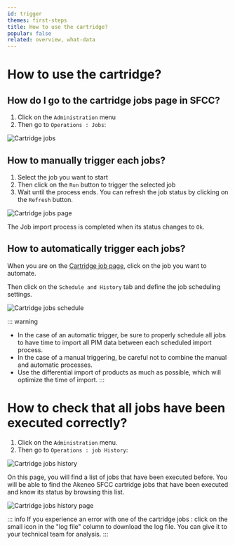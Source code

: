```yaml
---
id: trigger
themes: first-steps
title: How to use the cartridge?
popular: false
related: overview, what-data
---
```


# How to use the cartridge?

## How do I go to the cartridge jobs page in SFCC?

1. Click on the `Administration` menu
2. Then go to `Operations : Jobs`:

![Cartridge jobs](../img/sfcc-jobs.png)

## How to manually trigger each jobs?

1. Select the job you want to start
2. Then click on the `Run` button to trigger the selected job
3. Wait until the process ends. You can refresh the job status by clicking on the `Refresh` button.

![Cartridge jobs page](../img/sfcc-jobs-page.png)



The Job import process is completed when its status changes to `Ok`.

## How to automatically trigger each jobs?

When you are on the [Cartridge job page](#how-do-i-go-to-the-cartridge-jobs-page-in-sfcc), click on the job you want to automate.

Then click on the `Schedule and History` tab and define the job scheduling settings.

![Cartridge jobs schedule](../img/sfcc-jobs-schedule.png)



::: warning
- In the case of an automatic trigger, be sure to properly schedule all jobs to have time to import all PIM data between each scheduled import process.
- In the case of a manual triggering, be careful not to combine the manual and automatic processes.
- Use the differential import of products as much as possible, which will optimize the time of import.
:::

# How to check that all jobs have been executed correctly?

1. Click on the `Administration` menu.
2. Then go to `Operations : job History`:

![Cartridge jobs history](../img/sfcc-jobs-history.png)

On this page, you will find a list of jobs that have been executed before. You will be able to find the Akeneo SFCC cartridge jobs that have been executed and know its status by browsing this list.

![Cartridge jobs history page](../img/sfcc-jobs-history-page.png)

::: info
If you experience an error with one of the cartridge jobs : click on the small icon in the "log file" column to download the log file. You can give it to your technical team for analysis.
:::

